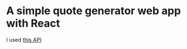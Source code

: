 # A simple quote generator web app with React

I used <a href="https://goquotes.docs.apiary.io/#reference/get-random-quote(s)">this API</a>